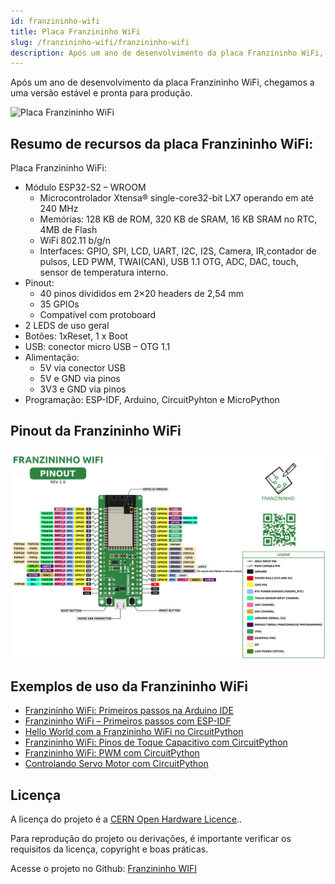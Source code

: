 ```yaml
---
id: franzininho-wifi
title: Placa Franzininho WiFi
slug: /franzininho-wifi/franzininho-wifi
description: Após um ano de desenvolvimento da placa Franzininho WiFi, chegamos a uma versão estável e pronta para produção.
---
```


Após um ano de desenvolvimento da placa Franzininho WiFi, chegamos a uma versão estável e pronta para produção.

![Placa Franzininho WiFi](img/franzininho-wifi-new.jpg)

## Resumo de recursos da placa Franzininho WiFi:

Placa Franzininho WiFi:

-   Módulo ESP32-S2 – WROOM
    -   Microcontrolador Xtensa® single-core32-bit LX7 operando em até 240 MHz
    -   Memórias: 128 KB de ROM, 320 KB de SRAM, 16 KB SRAM no RTC, 4MB de Flash
    -   WiFi 802.11 b/g/n
    -   Interfaces: GPIO, SPI, LCD, UART, I2C, I2S, Camera, IR,contador de pulsos, LED PWM, TWAI(CAN), USB 1.1 OTG, ADC, DAC, touch, sensor de temperatura interno.
-   Pinout:
    -   40 pinos divididos em 2×20 headers de 2,54 mm
    -   35 GPIOs
    -   Compatível com protoboard
-   2 LEDS de uso geral
-   Botões: 1xReset, 1 x Boot
-   USB: conector micro USB – OTG 1.1
-   Alimentação:
    -   5V via conector USB
    -   5V e GND via pinos
    -   3V3 e GND via pinos
-   Programação: ESP-IDF, Arduino, CircuitPyhton e MicroPython

## Pinout da Franzininho WiFi

![Nova Franzininho WiFI: pinout](https://raw.githubusercontent.com/Franzininho/imagens-franzininho/main/franzininho-wifi/pinagem-franzininho-wifi.png)

## Exemplos de uso da Franzininho WiFi

- [Franzininho WiFi: Primeiros passos na Arduino IDE](https://embarcados.com.br/franzininho-wifi-primeiros-passo-na-arduino-ide/)
- [Franzininho WiFi – Primeiros passos com ESP-IDF](https://embarcados.com.br/franzininho-wifi-primeiros-passos-com-esp-idf/)
- [Hello World com a Franzininho WiFi no CircuitPython](https://embarcados.com.br/hello-world-com-a-franzininho-wifi-no-circuitpython/)
- [Franzininho WiFi: Pinos de Toque Capacitivo com CircuitPython](https://embarcados.com.br/franzininho-wifi-pinos-de-toque-capacitivo-com-circuitpython/)
- [Franzininho WiFi: PWM com CircuitPython](https://embarcados.com.br/franzininho-wifi-pwm-com-circuitpython/)
- [Controlando Servo Motor com CircuitPython](https://embarcados.com.br/controlando-servo-motor-com-circuitpython/)

## Licença

A licença do projeto é a [CERN Open Hardware Licence](https://ohwr.org/project/cernohl/wikis/home)..

Para reprodução do projeto ou derivações, é importante verificar os requisitos da licença, copyright e boas práticas.

Acesse o projeto no Github: [Franzininho WIFI](https://github.com/Franzininho/Franzininho-WiFi-board)
